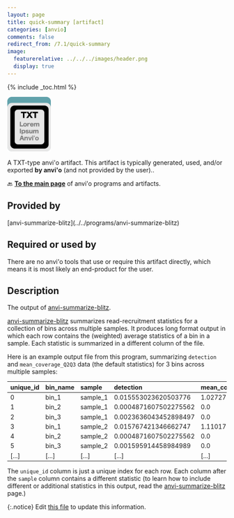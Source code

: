 ```yaml
---
layout: page
title: quick-summary [artifact]
categories: [anvio]
comments: false
redirect_from: /7.1/quick-summary
image:
  featurerelative: ../../../images/header.png
  display: true
---
```



{% include _toc.html %}


<img src="../../images/icons/TXT.png" alt="TXT" style="width:100px; border:none" />

A TXT-type anvi'o artifact. This artifact is typically generated, used, and/or exported **by anvi'o** (and not provided by the user)..

🔙 **[To the main page](../../)** of anvi'o programs and artifacts.

## Provided by


<p style="text-align: left" markdown="1"><span class="artifact-p">[anvi-summarize-blitz](../../programs/anvi-summarize-blitz)</span></p>


## Required or used by


There are no anvi'o tools that use or require this artifact directly, which means it is most likely an end-product for the user.


## Description

The output of <span class="artifact-n">[anvi-summarize-blitz](/software/anvio/help/7.1/programs/anvi-summarize-blitz)</span>.

<span class="artifact-n">[anvi-summarize-blitz](/software/anvio/help/7.1/programs/anvi-summarize-blitz)</span> summarizes read-recruitment statistics for a collection of bins across multiple samples. It produces long format output in which each row contains the (weighted) average statistics of a bin in a sample. Each statistic is summarized in a different column of the file.

Here is an example output file from this program, summarizing `detection` and `mean_coverage_Q2Q3` data (the default statistics) for 3 bins across multiple samples:

unique_id | bin_name | sample | detection | mean_coverage_Q2Q3
|:---|:---|:---|:---|:---|
0 | bin_1 | sample_1 | 0.015553023620503776 | 1.0272713907674214
1 | bin_2 | sample_1 | 0.0004871607502275562 | 0.0
2 | bin_3 | sample_1 | 0.0023636043452898497 | 0.0
3 | bin_1 | sample_2 | 0.015767421346662747 | 1.1101759286484367
4 | bin_2 | sample_2 | 0.0004871607502275562 | 0.0
5 | bin_3 | sample_2 | 0.001595914458984989 | 0.0
[...] | [...] |[...] |[...] |[...]

The `unique_id` column is just a unique index for each row. Each column after the `sample` column contains a different statistic (to learn how to include different or additional statistics in this output, read the <span class="artifact-n">[anvi-summarize-blitz](/software/anvio/help/7.1/programs/anvi-summarize-blitz)</span> page.)


{:.notice}
Edit [this file](https://github.com/merenlab/anvio/tree/master/anvio/docs/artifacts/quick-summary.md) to update this information.

